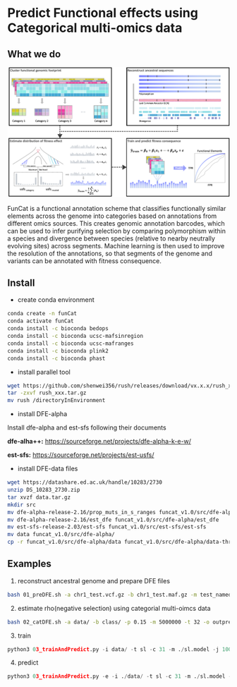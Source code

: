 # Predict Functional effects using Categorical multi-omics data

## What we do
![funcat](https://github.com/LipengKang/FunCat/blob/main/funcat.png)

FunCat is a functional annotation scheme that classifies functionally similar elements across the genome into categories based on annotations from different omics sources. This creates genomic annotation barcodes, which can be used to infer purifying selection by comparing polymorphism within a species and divergence between species (relative to nearby neutrally evolving sites) across segments. Machine learning is then used to improve the resolution of the annotations, so that segments of the genome and variants can be annotated with fitness consequence.

## Install
* create conda environment
```sh
conda create -n funCat
conda activate funCat
conda install -c bioconda bedops
conda install -c bioconda ucsc-mafsinregion
conda install -c bioconda ucsc-mafranges
conda install -c bioconda plink2
conda install -c bioconda phast
```

* install parallel tool
```sh
wget https://github.com/shenwei356/rush/releases/download/vx.x.x/rush_xxx.tar.gz
tar -zxvf rush_xxx.tar.gz
mv rush /directoryInEnvironment
```

* install DFE-alpha

Install dfe-alpha and est-sfs following their documents

**dfe-alha++:** https://sourceforge.net/projects/dfe-alpha-k-e-w/

**est-sfs:** https://sourceforge.net/projects/est-usfs/

* install DFE-data files
 ```sh
wget https://datashare.ed.ac.uk/handle/10283/2730
unzip DS_10283_2730.zip
tar xvzf data.tar.gz
mkdir src
mv dfe-alpha-release-2.16/prop_muts_in_s_ranges funcat_v1.0/src/dfe-alpha/prop_muts_in_s_ranges
mv dfe-alpha-release-2.16/est_dfe funcat_v1.0/src/dfe-alpha/est_dfe
mv est-sfs-release-2.03/est-sfs funcat_v1.0/src/est-sfs/est-sfs
mv data funcat_v1.0/src/dfe-alpha/
cp -r funcat_v1.0/src/dfe-alpha/data funcat_v1.0/src/dfe-alpha/data-three-epoch
```

## Examples

1. reconstruct ancestral genome and prepare DFE files
```sh
bash 01_preDFE.sh -a chr1_test.vcf.gz -b chr1_test.maf.gz -m test_named.mod -r reference -n nodeName -o chr1
```
2. estimate rho(negative selection) using categorial multi-oimcs data
```sh
bash 02_catDFE.sh -a data/ -b class/ -p 0.15 -m 5000000 -t 32 -o outprefix
```
3. train
```python
python3 03_trainAndPredict.py -i data/ -t sl -c 31 -m ./sl.model -j 100
```
4. predict
```python
python3 03_trainAndPredict.py -e -i ./data/ -t sl -c 31 -m ./sl.model -o sl.output
```


